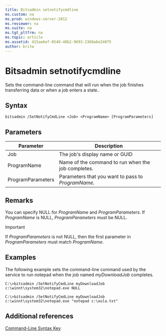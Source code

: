 ```yaml
---
title: Bitsadmin setnotifycmdline
ms.custom: na
ms.prod: windows-server-2012
ms.reviewer: na
ms.suite: na
ms.tgt_pltfrm: na
ms.topic: article
ms.assetid: 415ae6ef-8549-48b2-9693-2368a6e24075
author: britw
---
```

# Bitsadmin setnotifycmdline
Sets the command\-line command that will run when the job finishes transferring data or when a job enters a state..  
  
## Syntax  
  
```  
bitsadmin /SetNotifyCmdLine <Job> <ProgramName> [ProgramParameters]  
```  
  
## Parameters  
  
|Parameter|Description|  
|-------------|---------------|  
|Job|The job's display name or GUID|  
|ProgramName|Name of the command to run when the job completes.|  
|ProgramParameters|Parameters that you want to pass to *ProgramName*.|  
  
## Remarks  
You can specify NULL for *ProgramName* and *ProgramParameters*. If *ProgramName* is NULL, *ProgramParameters* must be NULL.  
  
> [!IMPORTANT]  
> If *ProgramParameters* is not NULL, then the first parameter in *ProgramParameters* must match *ProgramName*.  
  
## <a name="BKMK_examples"></a>Examples  
The following example sets the command\-line command used by the service to run notepad when the job named *myDownloadJob* completes.  
  
```  
C:\>bitsadmin /SetNotifyCmdLine myDownloadJob c:\winnt\system32\notepad.exe NULL  
```  
  
```  
C:\>bitsadmin /SetNotifyCmdLine myDownloadJob c:\winnt\system32\notepad.exe "notepad c:\eula.txt"  
```  
  
## Additional references  
[Command-Line Syntax Key](Command-Line-Syntax-Key.md)  
  

